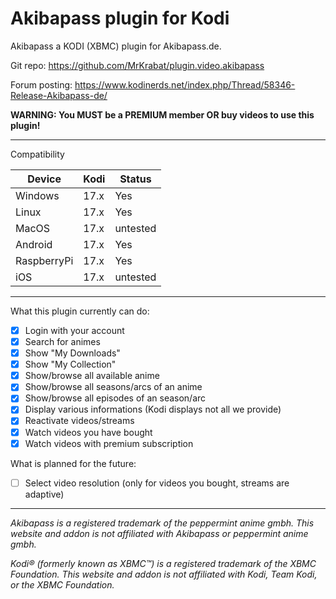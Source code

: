 # Akibapass plugin for Kodi

Akibapass a KODI (XBMC) plugin for Akibapass.de. 

Git repo: https://github.com/MrKrabat/plugin.video.akibapass

Forum posting: https://www.kodinerds.net/index.php/Thread/58346-Release-Akibapass-de/

**WARNING: You MUST be a PREMIUM member OR buy videos to use this plugin!**
***

Compatibility

| Device  | Kodi | Status |
| ------------- | ------------- | ------------- |
| Windows | 17.x  | Yes  |
| Linux | 17.x  | Yes  |
| MacOS | 17.x  | untested  |
| Android | 17.x  | Yes  |
| RaspberryPi | 17.x  | Yes  |
| iOS | 17.x  | untested  |
***

What this plugin currently can do:
- [x] Login with your account
- [x] Search for animes
- [x] Show "My Downloads"
- [x] Show "My Collection"
- [x] Show/browse all available anime
- [x] Show/browse all seasons/arcs of an anime
- [x] Show/browse all episodes of an season/arc
- [x] Display various informations (Kodi displays not all we provide)
- [x] Reactivate videos/streams
- [x] Watch videos you have bought
- [x] Watch videos with premium subscription

What is planned for the future:
- [ ] Select video resolution (only for videos you bought, streams are adaptive)

***

_Akibapass is a registered trademark of the peppermint anime gmbh. 
This website and addon is not affiliated with Akibapass or peppermint anime gmbh._

_Kodi® (formerly known as XBMC™) is a registered trademark of the XBMC Foundation. 
This website and addon is not affiliated with Kodi, Team Kodi, or the XBMC Foundation._